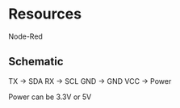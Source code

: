 # Resources

Node-Red


## Schematic

TX -> SDA
RX -> SCL
GND -> GND
VCC -> Power

Power can be 3.3V or 5V
